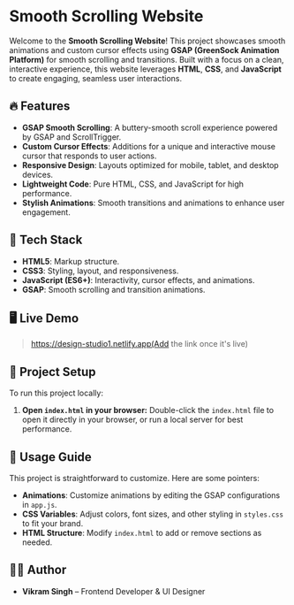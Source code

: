 

# Smooth Scrolling Website

Welcome to the **Smooth Scrolling Website**! This project showcases smooth animations and custom cursor effects using **GSAP (GreenSock Animation Platform)** for smooth scrolling and transitions. Built with a focus on a clean, interactive experience, this website leverages **HTML**, **CSS**, and **JavaScript** to create engaging, seamless user interactions.

## 🔥 Features

- **GSAP Smooth Scrolling**: A buttery-smooth scroll experience powered by GSAP and ScrollTrigger.
- **Custom Cursor Effects**: Additions for a unique and interactive mouse cursor that responds to user actions.
- **Responsive Design**: Layouts optimized for mobile, tablet, and desktop devices.
- **Lightweight Code**: Pure HTML, CSS, and JavaScript for high performance.
- **Stylish Animations**: Smooth transitions and animations to enhance user engagement.

## 🎨 Tech Stack

- **HTML5**: Markup structure.
- **CSS3**: Styling, layout, and responsiveness.
- **JavaScript (ES6+)**: Interactivity, cursor effects, and animations.
- **GSAP**: Smooth scrolling and transition animations.

## 🖥️ Live Demo

> https://design-studio1.netlify.app(Add the link once it's live)

## 📁 Project Setup

To run this project locally:
   
1. **Open `index.html` in your browser:**
   Double-click the `index.html` file to open it directly in your browser, or run a local server for best performance.

## 🎯 Usage Guide

This project is straightforward to customize. Here are some pointers:

- **Animations**: Customize animations by editing the GSAP configurations in `app.js`.
- **CSS Variables**: Adjust colors, font sizes, and other styling in `styles.css` to fit your brand.
- **HTML Structure**: Modify `index.html` to add or remove sections as needed.

## 👨‍💻 Author

- **Vikram Singh** – Frontend Developer & UI Designer




